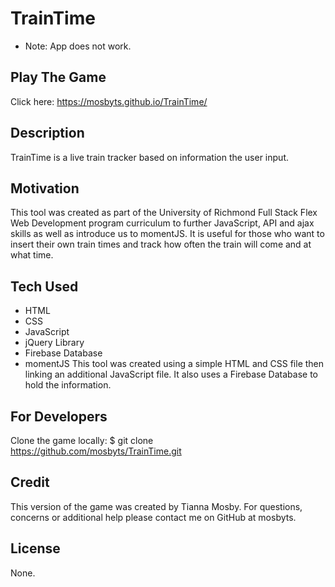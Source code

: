 # TrainTime

* Note: App does not work.

## Play The Game
Click here: https://mosbyts.github.io/TrainTime/

## Description
TrainTime is a live train tracker based on information the user input.

## Motivation
This tool was created as part of the University of Richmond Full Stack Flex Web Development program curriculum to further JavaScript, API and ajax skills as well as introduce us to momentJS. It is useful for those who want to insert their own train times and track how often the train will come and at what time.

## Tech Used
- HTML
- CSS
- JavaScript
- jQuery Library
- Firebase Database
- momentJS
This tool was created using a simple HTML and CSS file then linking an additional JavaScript file. It also uses a Firebase Database to hold the information.

## For Developers
Clone the game locally:
    $ git clone https://github.com/mosbyts/TrainTime.git

## Credit
This version of the game was created by Tianna Mosby. For questions, concerns or additional help please contact me on GitHub at mosbyts.

## License
None.